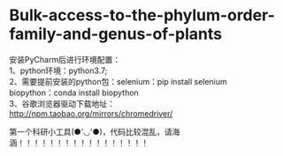 # Bulk-access-to-the-phylum-order-family-and-genus-of-plants
安装PyCharm后进行环境配置：   
1、python环境：python3.7;  
2、需要提前安装的python包：selenium：pip install selenium  
                          biopython：conda install biopython  
3、谷歌浏览器驱动下载地址：  
http://npm.taobao.org/mirrors/chromedriver/  
  
  
第一个科研小工具(●'◡'●)，代码比较混乱，请海涵！！！！！！！！！！！！！！！！！  

